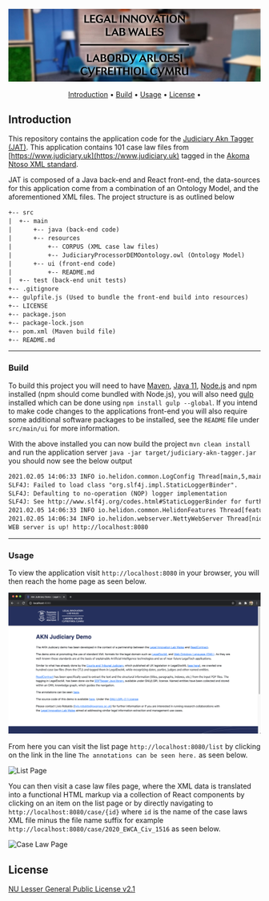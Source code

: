 <p align="center">
  <img src="logo-header-svg.jpg">
</p>

<p align="center">
  <a href="#introduction">Introduction</a> •
  <a href="#build">Build</a> •
  <a href="#usage">Usage</a> •
    <a href="#license">License</a> •
  <br>
</p>

## Introduction

This repository contains the application code for the [Judiciary Akn Tagger (JAT)](https://akn-judiciary-demo.legaltech.wales). 
This application contains 101 case law files from [https://www.judiciary.uk](https://www.judiciary.uk) tagged in the 
[Akoma Ntoso XML standard](http://www.akomantoso.org/).

JAT is composed of a Java back-end and React front-end, the data-sources for this application come from a combination of
an Ontology Model, and the aforementioned XML files. The project structure is as outlined below

```txt
+-- src
|  +-- main
|      +-- java (back-end code)
|      +-- resources
|          +-- CORPUS (XML case law files)
|          +-- JudiciaryProcessorDEMOontology.owl (Ontology Model)
|      +-- ui (front-end code)
|          +-- README.md
|  +-- test (back-end unit tests)
+-- .gitignore
+-- gulpfile.js (Used to bundle the front-end build into resources)
+-- LICENSE
+-- package.json
+-- package-lock.json
+-- pom.xml (Maven build file)
+-- README.md
```
---
### Build

To build this project you will need to have [Maven](https://maven.apache.org/), [Java 11](https://adoptopenjdk.net/), 
[Node.js](https://nodejs.org/en/) and npm installed (npm should come bundled with Node.js), you will also need 
[gulp](https://gulpjs.com/) installed which can be done using ```npm install gulp --global```.
If you intend to make code changes to the applications front-end you will also require some
additional software packages to be installed, see the ```README``` file under ```src/main/ui``` for more information.

With the above installed you can now build the project ```mvn clean install``` and run the application server 
```java -jar target/judiciary-akn-tagger.jar``` you should now see the below output

```txt
2021.02.05 14:06:33 INFO io.helidon.common.LogConfig Thread[main,5,main]: Logging at initialization configured using classpath: /logging.properties
SLF4J: Failed to load class "org.slf4j.impl.StaticLoggerBinder".
SLF4J: Defaulting to no-operation (NOP) logger implementation
SLF4J: See http://www.slf4j.org/codes.html#StaticLoggerBinder for further details.
2021.02.05 14:06:33 INFO io.helidon.common.HelidonFeatures Thread[features-thread,5,main]: Helidon SE 2.2.0 features: [Config, WebServer]
2021.02.05 14:06:34 INFO io.helidon.webserver.NettyWebServer Thread[nioEventLoopGroup-2-1,10,main]: Channel '@default' started: [id: 0x5cb6c79c, L:/0:0:0:0:0:0:0:0:8080]
WEB server is up! http://localhost:8080
```
---
### Usage

To view the application visit ```http://localhost:8080``` in your browser, you will then reach the home page as seen 
below. 

![Home Page](read_me_assets/home_page.png)

From here you can visit the list page ```http://localhost:8080/list``` by clicking on the link in the line 
```The annotations can be seen here.``` as seen below.

![List Page](read_me_assets/list_page.png)

You can then visit a case law files page, where the XML data is translated into a functional HTML markup via
a collection of React components by clicking on an item on the list page or by directly navigating to 
```http://localhost:8080/case/{id}``` where ```id``` is the name of the case laws XML file minus the file name suffix 
for example ```http://localhost:8080/case/2020_EWCA_Civ_1516``` as seen below.

![Case Law Page](read_me_assets/case_law_page.png)

## License
[NU Lesser General Public License v2.1](https://github.com/Legal-Innovation-Lab-Wales/judiciary-akn-tagger/blob/main/LICENSE)
